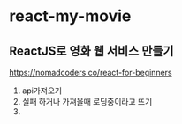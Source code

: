 # react-my-movie

## ReactJS로 영화 웹 서비스 만들기

https://nomadcoders.co/react-for-beginners

1. api가져오기
2. 실패 하거나 가져올때 로딩중이라고 뜨기
3.
